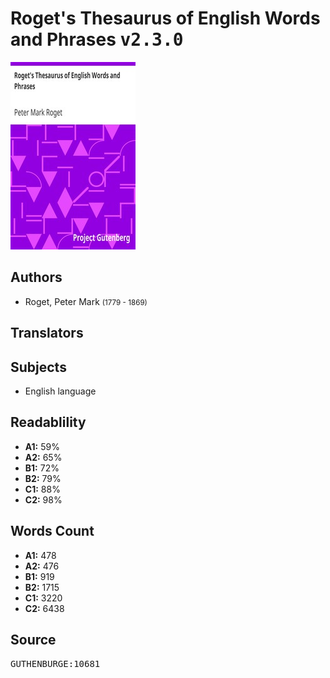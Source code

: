 # Roget's Thesaurus of English Words and Phrases <kbd>v2.3.0</kbd>

![](./cover.medium.jpg "")

## Authors


 - Roget, Peter Mark <small>(1779 - 1869)</small>

## Translators



## Subjects


 - English language

## Readablility


 - **A1:** 59%
 - **A2:** 65%
 - **B1:** 72%
 - **B2:** 79%
 - **C1:** 88%
 - **C2:** 98%

## Words Count


 - **A1:** 478
 - **A2:** 476
 - **B1:** 919
 - **B2:** 1715
 - **C1:** 3220
 - **C2:** 6438

## Source


<kbd>GUTHENBURGE:10681</kbd>
